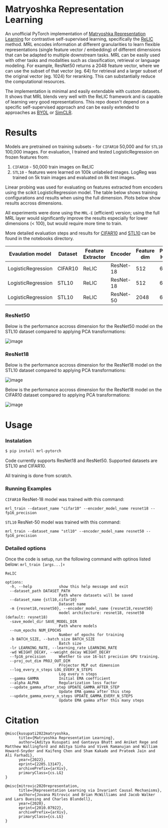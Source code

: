 # Matryoshka Representation Learning

An unofficial PyTorch implementation of [Matryoshka Representation Learning](https://arxiv.org/abs/2205.13147) for contrastive self-supervised learning, specifically the [ReLIC](https://arxiv.org/abs/2010.07922) method. MRL encodes information at different granularities to learn flexible representations (single feature vector / embedding) of different dimensions that can be adapted to multiple downstream tasks. MRL can be easily used with other tasks and modalities such as classification, retrieval or language modeling. For example, ResNet50 returns a 2048 feature vector, where we can use the subset of that vector (eg. 64) for retrieval and a larger subset of the original vector (eg. 1024) for reranking. This can substantially reduce the computational resources.

The implementation is minimal and easily extendable with custom datasets. It shows that MRL blends very well with the ReLIC framework and is capable of learning very good representations. This repo doesn't depend on a specific self-supervised approach and can be easily extended to approaches as [BYOL](https://arxiv.org/abs/2006.07733) or [SimCLR](https://arxiv.org/abs/2002.05709).

# Results

Models are pretrained on training subsets - for `CIFAR10` 50,000 and for `STL10` 100,000 images. For evaluation, I trained and tested LogisticRegression on frozen features from:
1. `CIFAR10` - 50,000 train images on ReLIC
2. `STL10` - features were learned on 100k unlabeled images. LogReg was trained on 5k train images and evaluated on 8k test images.

Linear probing was used for evaluating on features extracted from encoders using the scikit LogisticRegression model. The table below shows training configurations and results when using the full dimension. Plots below show results accross dimensions.

All experiments were done using the `MRL-E` (efficient) version; using the full MRL layer would significantly improve the results especially for lower dimensions (< 100), but would require more time to train.

More detailed evaluation steps and results for [CIFAR10](https://github.com/filipbasara0/matryoshka-representation-learning/blob/main/notebooks/linear-probing-cifar.ipynb) and [STL10](https://github.com/filipbasara0/matryoshka-representation-learning/blob/main/notebooks/linear-probing-stl.ipynb) can be found in the notebooks directory. 

| Evaulation model    | Dataset | Feature Extractor| Encoder   | Feature dim | Projection Head dim | Epochs | Top1 % |
|---------------------|---------|------------------|-----------|-------------|---------------------|--------|--------|
| LogisticRegression  | CIFAR10 | ReLIC            | ResNet-18 | 512         | 64                  | 400    | 84.19  |
| LogisticRegression  | STL10   | ReLIC            | ResNet-18 | 512         | 64                  | 400    | 81.55  |
| LogisticRegression  | STL10   | ReLIC            | ResNet-50 | 2048        | 64                  | 400    | 86.34  |

### ResNet50
Below is the performance accross dimension for the ResNet50 model on the STL10 dataset compared to applying PCA transformations:

![image](https://github.com/filipbasara0/matryoshka-representation-learning/assets/29043871/bc730f2a-7bc8-4975-b294-68992d1605fa)


### ResNet18 
Below is the performance accross dimension for the ResNet18 model on the STL10 dataset compared to applying PCA transformations:

![image](https://github.com/filipbasara0/matryoshka-representation-learning/assets/29043871/b4e409ae-edcc-4bfc-b618-64e700621091)


Below is the performance accross dimension for the ResNet18 model on the CIFAR10 dataset compared to applying PCA transformations:

![image](https://github.com/filipbasara0/matryoshka-representation-learning/assets/29043871/16ff4fef-08ab-42aa-8224-0c8444e45a81)


# Usage

### Instalation

```bash
$ pip install mrl-pytorch
```

Code currently supports ResNet18 and ResNet50. Supported datasets are STL10 and CIFAR10.

All training is done from scratch.

### Running Examples
`CIFAR10` ResNet-18 model was trained with this command:

`mrl_train --dataset_name "cifar10" --encoder_model_name resnet18 --fp16_precision`

`STL10` ResNet-50 model was trained with this command:

`mrl_train --dataset_name "stl10" --encoder_model_name resnet50 --fp16_precision`

### Detailed options
Once the code is setup, run the following command with optinos listed below:
`mrl_train [args...]⬇️`

```
ReLIC

options:
  -h, --help            show this help message and exit
  --dataset_path DATASET_PATH
                        Path where datasets will be saved
  --dataset_name {stl10,cifar10}
                        Dataset name
  -m {resnet18,resnet50}, --encoder_model_name {resnet18,resnet50}
                        model architecture: resnet18, resnet50 (default: resnet18)
  -save_model_dir SAVE_MODEL_DIR
                        Path where models
  --num_epochs NUM_EPOCHS
                        Number of epochs for training
  -b BATCH_SIZE, --batch_size BATCH_SIZE
                        Batch size
  -lr LEARNING_RATE, --learning_rate LEARNING_RATE
  -wd WEIGHT_DECAY, --weight_decay WEIGHT_DECAY
  --fp16_precision      Whether to use 16-bit precision GPU training.
  --proj_out_dim PROJ_OUT_DIM
                        Projector MLP out dimension
  --log_every_n_steps LOG_EVERY_N_STEPS
                        Log every n steps
  --gamma GAMMA         Initial EMA coefficient
  --alpha ALPHA         Regularization loss factor
  --update_gamma_after_step UPDATE_GAMMA_AFTER_STEP
                        Update EMA gamma after this step
  --update_gamma_every_n_steps UPDATE_GAMMA_EVERY_N_STEPS
                        Update EMA gamma after this many steps
```

# Citation

```
@misc{kusupati2022matryoshka,
      title={Matryoshka Representation Learning}, 
      author={Aditya Kusupati and Gantavya Bhatt and Aniket Rege and Matthew Wallingford and Aditya Sinha and Vivek Ramanujan and William Howard-Snyder and Kaifeng Chen and Sham Kakade and Prateek Jain and Ali Farhadi},
      year={2022},
      eprint={2205.13147},
      archivePrefix={arXiv},
      primaryClass={cs.LG}
}

@misc{mitrovic2020representation,
      title={Representation Learning via Invariant Causal Mechanisms}, 
      author={Jovana Mitrovic and Brian McWilliams and Jacob Walker and Lars Buesing and Charles Blundell},
      year={2020},
      eprint={2010.07922},
      archivePrefix={arXiv},
      primaryClass={cs.LG}
}
```
